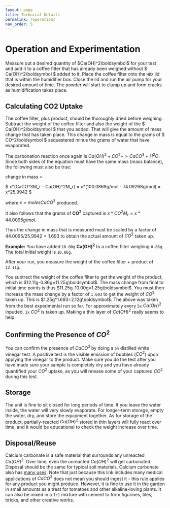 ```yaml
---
layout: page
title: Technical Details
permalink: /operation/
nav_order: 5
---
```


# Operation and Experimentation

Measure out a desired quantity of $Ca(OH)^2\boldsymbol$ for your test and add it to a coffee filter that has already been weighed without $ Ca(OH)^2\boldsymbol $ added to it. Place the coffee filter onto the `HDX` lid that is within the humidifier box. Close the lid and run the air pump for your desired amount of time. The powder will start to clump up and form cracks as humidification takes place.
​
​
## Calculating CO2 Uptake

The coffee filter, plus product, should be thoroughly dried before weighing. Subtract the weight of the coffee filter and also the weight of the $ Ca(OH)^2\boldsymbol $ that you added. That will give the amount of mass change that has taken place. This change in mass is equal to the grams of $ CO^2\boldsymbol $ sequestered minus the grams of water that have evaporated.

<!-- Example of Kramdown Equation Syntax -->
<!-- $$
\begin{aligned}
  & \phi(x,y) = \phi \left(\sum_{i=1}^n x_ie_i, \sum_{j=1}^n y_je_j \right)
  = \sum_{i=1}^n \sum_{j=1}^n x_i y_j \phi(e_i, e_j) = \\
  & (x_1, \ldots, x_n) \left( \begin{array}{ccc}
      \phi(e_1, e_1) & \cdots & \phi(e_1, e_n) \\
      \vdots & \ddots & \vdots \\
      \phi(e_n, e_1) & \cdots & \phi(e_n, e_n)
    \end{array} \right)
  \left( \begin{array}{c}
      y_1 \\
      \vdots \\
      y_n
    \end{array} \right)
\end{aligned}
$$ -->

<!-- Example using \boldsymbol - as not all LaTeX syntax is supported in MathJax -->
<!-- $ \nabla_\boldsymbol{x} J(\boldsymbol{x}) $ -->

<!-- Example of raw rendering using liquid tags
{% raw %}
{% endraw %} 
-->

The carbonation reaction once again is $Ca(OH)^2+CO^2->CaCO^3+H^2O$. Since both sides of the equation must have the same mass (mass balance), the following must also be true:

change in mass =

$ x*(CaCO^3M_r - Ca(OH)^2M_r) = x*(100.0869g/mol - 74.09268g/mol) = x*25.9942 $

where $x=molesCaCO^3$ produced.

It also follows that the grams of $\boldsymbol{CO^2}$ captured is $x*CO^2M_r=x*44.0095g/mol$.

Thus the change in mass that is measured must be scaled by a factor of $44.0095/25.9942=1.693$ to obtain the actual amount of $CO^2$ taken up.

**Example:** You have added `10.00g` $\boldsymbol{Ca(OH)^2}$ to a coffee filter weighing `0.86g`. The total initial weight is `10.86g`.

After your run, you measure the weight of the coffee filter + product of `12.11g`.

You subtract the weight of the coffee filter to get the weight of the product, which is $12.11g-0.86g=11.25g\boldsymbol$.
The mass change from final to initial time points is thus  $11.25g-10.00g=1.25g\boldsymbol$.
You must then increase the mass change by a factor of `1.693` to get the weight of $CO^2$ taken up. This is $1.25g*1.693=2.12g\boldsymbol$.
The above was taken from the best experimental run so far. For approximately every `5x` $Ca(OH)^2$ inputted, `1x` $CO^2$ is taken up. Making a thin layer of $Ca(OH)^2$ really seems to help.

## Confirming the Presence of $CO^2$

You can confirm the presence of $CaCO^3$ by doing a `5%` distilled white vinegar test. A positive test is the visible emission of bubbles ($CO^2$) upon applying the vinegar to the product. Make sure you do the test after you have made sure your sample is completely dry and you have already quantified your $CO^2$ uptake, as you will release some of your captured $CO^2$ during this test.

## Storage

The unit is fine to sit closed for long periods of time. If you leave the water inside, the water will very slowly evaporate. For longer-term storage, empty the water, dry, and store the equipment together. As for storage of the product, partially-reacted $Ca(OH)^2$ stored in thin layers will fully react over time, and it would be educational to check the weight increase over time.

## Disposal/Reuse

Calcium carbonate is a safe material that surrounds any unreacted $Ca(OH)^2$. Over time, even the unreacted $Ca(OH)^2$ will get carbonated. Disposal should be the same for typical soil materials. Calcium carbonate also has [many uses](https://sciencestruck.com/uses-of-calcium-carbonate). Note that just because this link includes many medical applications of $CaCO^3$ does not mean you should ingest it - this rule applies for any product you might produce. However, it is fine to use it in the garden in small amounts as a treat for tomatoes and other alkaline-loving plants. It can also be mixed in a `1:1` mixture with cement to form figurines, tiles, bricks, and other creative works.
